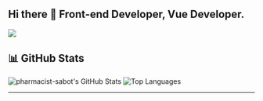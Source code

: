 ## Hi there 👋 Front-end Developer, Vue Developer.

<img src="https://skillicons.dev/icons?i=git,vscode,js,vite,vue,nuxt,react,astro,supabase,postgres,&perline=10" />

## 📊 GitHub Stats

![pharmacist-sabot's GitHub Stats](https://github-readme-stats.vercel.app/api?username=pharmacist-sabot\&show_icons=true\&theme=dracula)
![Top Languages](https://github-readme-stats.vercel.app/api/top-langs/?username=pharmacist-sabot\&layout=compact\&theme=dracula)

---
